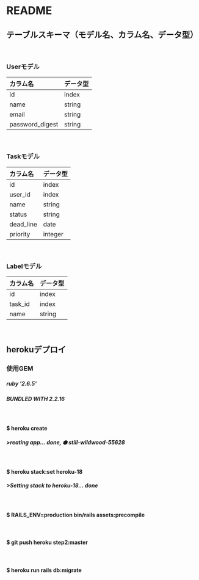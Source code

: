 # README

## テーブルスキーマ（モデル名、カラム名、データ型）
<br>

### Userモデル

| カラム名 | データ型 | 
| :--- | :--- | 
| id | index | 
| name | string | 
| email | string |
| password_digest | string |

<br>

### Taskモデル

| カラム名 | データ型 | 
| :--- | :--- | 
| id | index | 
| user_id | index | 
| name | string |
| status | string |
| dead_line | date |
| priority | integer |

<br>

### Labelモデル

| カラム名 | データ型 | 
| :--- | :--- | 
| id | index | 
| task_id | index | 
| name | string |
<br>


## herokuデプロイ
### 使用GEM
##### ruby '2.6.5'
##### BUNDLED WITH 2.2.16
<br>

#### $ heroku create
##### >reating app... done, ⬢ still-wildwood-55628
<br>

#### $ heroku stack:set heroku-18 
##### >Setting stack to heroku-18... done
<br>

#### $ RAILS_ENV=production bin/rails assets:precompile 
<br>

#### $ git push heroku step2:master
<br>

#### $ heroku run rails db:migrate